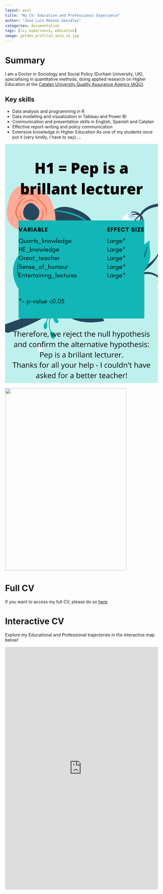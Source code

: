 ```yaml
---
layout: post
title: "My CV: Education and Professional Experience"
author: "José Luis Mateos González"
categories: documentation
tags: [cv, experience, education]
image: golden_profile2_auto_x2.jpg
---
```


# Summary
I am a Doctor in Sociology and Social Policy (Durham University, UK), specialising in quantitative methods, doing applied research on Higher Education at the [Catalan University Quality Assurance Agency (AQU)](https://www.aqu.cat/en/).

## Key skills
* Data analysis and programming in R
* Data modelling and visualization in Tableau and Power BI
* Communication and presentation skills in English, Spanish and Catalan
* Effective report-writing and policy communication
* Extensive knowledge in Higher Education
As one of my students once put it (very kindly, I have to say)....

![alt text](https://github.com/joseluismateos/joseluismateos.github.io/blob/gh-pages/thank_you.png)

<img src="[https://github.com/joseluismateos/joseluismateos.github.io/blob/gh-pages/thank_you.png" data-canonical-src="https://gyazo.com/eb5c5741b6a9a16c692170a41a49c858.png" width="400" height="600" />


# Full CV
If you want to access my full CV, please do so [here](https://github.com/joseluismateos/joseluismateos.github.io/blob/gh-pages/Curriculum%20Vitae%20-%20Jos%C3%A9%20Luis%20Mateos%20Gonz%C3%A1lez_102022.pdf).

# Interactive CV

Explore my Educational and Professional trajectories in the interactive map below!

<iframe src="https://storymaps.arcgis.com/stories/ff6f75b14b50458599f12a03cb57f059" width="100%" height="800px" frameborder="0" allowfullscreen allow="geolocation"></iframe>
